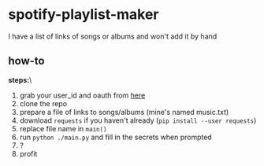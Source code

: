 # spotify-playlist-maker

I have a list of links of songs or albums and won't add it by hand

## how-to

**steps:**\

1. grab your user_id and oauth from [here](https://developer.spotify.com/console/get-current-user/)
2. clone the repo
3. prepare a file of links to songs/albums (mine's named music.txt)
4. download `requests` if you haven't already (`pip install --user requests`)
5. replace file name in `main()`
6. run `python ./main.py` and fill in the secrets when prompted
7. ?
8. profit
